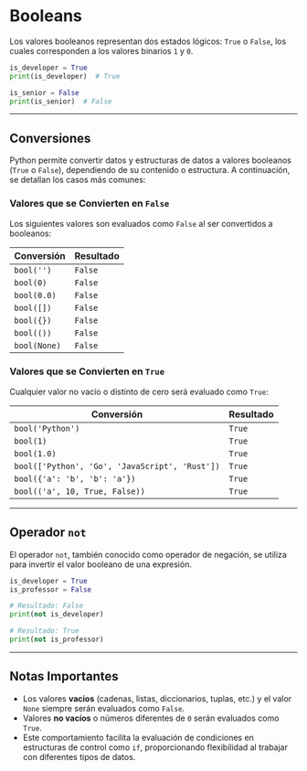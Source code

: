 # Booleans

Los valores booleanos representan dos estados lógicos: `True` o `False`, los cuales corresponden a los valores binarios `1` y `0`.

```python
is_developer = True
print(is_developer)  # True

is_senior = False
print(is_senior)  # False
```

---

## Conversiones

Python permite convertir datos y estructuras de datos a valores booleanos (`True` o `False`), dependiendo de su contenido o estructura. A continuación, se detallan los casos más comunes:

### Valores que se Convierten en `False`

Los siguientes valores son evaluados como `False` al ser convertidos a booleanos:

| **Conversión** | **Resultado** |
| -------------- | ------------- |
| `bool('')`     | `False`       |
| `bool(0)`      | `False`       |
| `bool(0.0)`    | `False`       |
| `bool([])`     | `False`       |
| `bool({})`     | `False`       |
| `bool(())`     | `False`       |
| `bool(None)`   | `False`       |

### Valores que se Convierten en `True`

Cualquier valor no vacío o distinto de cero será evaluado como `True`:

| **Conversión**                                 | **Resultado** |
| ---------------------------------------------- | ------------- |
| `bool('Python')`                               | `True`        |
| `bool(1)`                                      | `True`        |
| `bool(1.0)`                                    | `True`        |
| `bool(['Python', 'Go', 'JavaScript', 'Rust'])` | `True`        |
| `bool({'a': 'b', 'b': 'a'})`                   | `True`        |
| `bool(('a', 10, True, False))`                 | `True`        |

---

## Operador `not`

El operador `not`, también conocido como operador de negación, se utiliza para invertir el valor booleano de una expresión.

```python
is_developer = True
is_professor = False

# Resultado: False
print(not is_developer)

# Resultado: True
print(not is_professor)
```

---

## Notas Importantes

- Los valores **vacíos** (cadenas, listas, diccionarios, tuplas, etc.) y el valor `None` siempre serán evaluados como `False`.
- Valores **no vacíos** o números diferentes de `0` serán evaluados como `True`.
- Este comportamiento facilita la evaluación de condiciones en estructuras de control como `if`, proporcionando flexibilidad al trabajar con diferentes tipos de datos.
